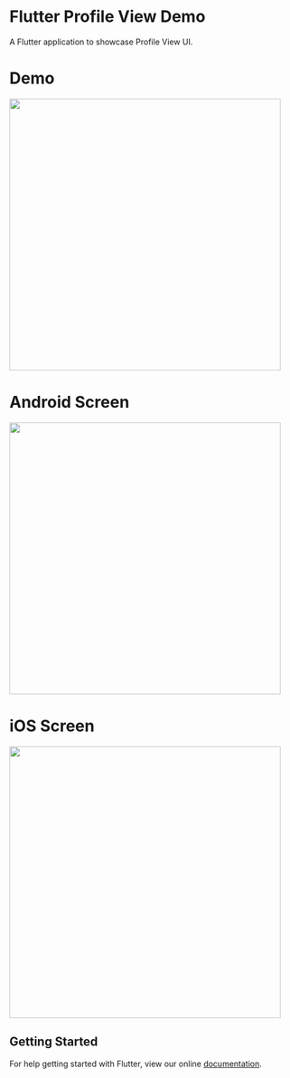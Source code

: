 # Flutter Profile View Demo

A Flutter application to showcase Profile View UI.

# Demo
<img height="480px" src="https://github.com/flutter-devs/flutter_profileview_demo/blob/master/screens/demo.gif">



# Android Screen
<img height="480px" src="https://github.com/flutter-devs/flutter_profileview_demo/blob/master/screens/android1.jpg"> 


# iOS Screen
<img height="480px" src="https://github.com/flutter-devs/flutter_profileview_demo/blob/master/screens/iphone1.jpg"> 



## Getting Started

For help getting started with Flutter, view our online
[documentation](https://flutter.io/).
